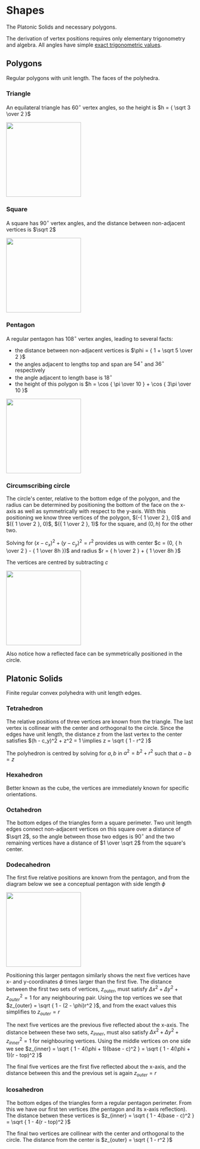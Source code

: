 # Shapes

The Platonic Solids and necessary polygons.

The derivation of vertex positions requires only elementary trigonometry and algebra.
All angles have simple [exact trigonometric values](https://en.wikipedia.org/wiki/Exact_trigonometric_values).

## Polygons

Regular polygons with unit length. The faces of the polyhedra.

### Triangle

An equilateral triangle has $60^\circ$ vertex angles, so the height is $h = { \sqrt 3 \over 2 }$

<img src="https://github.com/justincredible/Demos/assets/3183562/d1da94a8-8314-47f0-81cb-6e5ae63ed4a2" height="200" width="200" >

### Square

A square has $90^\circ$ vertex angles, and the distance between non-adjacent vertices is $\sqrt 2$

<img src="https://github.com/justincredible/Demos/assets/3183562/375048da-4714-43d7-9a2f-d6b0cd5bacbe" height="200" width="200" >

### Pentagon

A regular pentagon has $108^\circ$ vertex angles, leading to several facts:
- the distance between non-adjacent vertices is $\phi = { 1 + \sqrt 5 \over 2 }$
- the angles adjacent to lengths top and span are $54^\circ$ and $36^\circ$ respectively
- the angle adjacent to length base is $18^\circ$
- the height of this polygon is $h = \cos { \pi \over 10 } + \cos { 3\pi \over 10 }$

<img src="https://github.com/justincredible/Demos/assets/3183562/85945636-84f9-492e-84a6-d25b501313a6" height="200" width="200" >

### Circumscribing circle

The circle's center, relative to the bottom edge of the polygon,
and the radius can be determined by positioning the bottom of the face on the x-axis
as well as symmetrically with respect to the y-axis.
With this positioning we know three vertices of the polygon,
$(-{ 1 \over 2 }, 0)$ and $({ 1 \over 2 }, 0)$, $({ 1 \over 2 }, 1)$ for the square, and $(0, h)$ for the other two.

Solving for $(x - c_x)^2 + (y - c_y)^2 = r^2$ provides us with
center $c = (0, { h \over 2 } - { 1 \over 8h })$ and
radius $r = { h \over 2 } + { 1 \over 8h }$

The vertices are centred by subtracting $c$

<img src="https://github.com/justincredible/Demos/assets/3183562/1bed5bcd-f34e-4ece-84be-e254bfde83dd" height="200" width="200" >

Also notice how a reflected face can be symmetrically positioned in the circle.

## Platonic Solids

Finite regular convex polyhedra with unit length edges.

### Tetrahedron

The relative positions of three vertices are known from the triangle.
The last vertex is collinear with the center and orthogonal to the circle.
Since the edges have unit length, the distance $z$
from the last vertex to the center satisfies $(h - c_y)^2 + z^2 = 1 \implies z = \sqrt { 1 - r^2 }$

The polyhedron is centred by solving for $a, b$ in $a^2 = b^2 + r^2$ such that $a - b = z$

### Hexahedron

Better known as the cube, the vertices are immediately known for specific orientations.

### Octahedron

The bottom edges of the triangles form a square perimeter.
Two unit length edges connect non-adjacent vertices on this square over a distance of $\sqrt 2$,
so the angle between those two edges is $90^\circ$
and the two remaining vertices have a distance of $1 \over \sqrt 2$ from the square's center.

### Dodecahedron

The first five relative positions are known from the pentagon,
and from the diagram below we see a conceptual pentagon with side length $\phi$

<img src="https://github.com/justincredible/Demos/assets/3183562/0707ca75-8411-44eb-8480-94ffb8576a9b" height="200" width="200" >

Positioning this larger pentagon similarly shows the next five vertices have x- and y-coordinates $\phi$ times larger than the first five.
The distance between the first two sets of vertices, $z_{outer}$,
must satisfy ${\Delta x}^2 + {\Delta y}^2 + z_{outer}^2 = 1$ for any neighbouring pair.
Using the top vertices we see that $z_{outer} = \sqrt { 1 - (2 - \phi)r^2 }$,
and from the exact values this simplifies to $z_{outer} = r$

The next five vertices are the previous five reflected about the x-axis.
The distance between these two sets, $z_{inner}$,
must also satisfy ${\Delta x}^2 + {\Delta y}^2 + z_{inner}^2 = 1$ for neighbouring vertices.
Using the middle vertices on one side we see $z_{inner} = \sqrt { 1 - 4(\phi + 1)(base - c)^2 }  = \sqrt { 1 - 4(\phi + 1)(r - top)^2 }$

The final five vertices are the first five reflected about the x-axis,
and the distance between this and the previous set is again $z_{outer} = r$

### Icosahedron

The bottom edges of the triangles form a regular pentagon perimeter.
From this we have our first ten vertices (the pentagon and its x-axis reflection).
The distance betwen these vertices is $z_{inner} = \sqrt { 1 - 4(base - c)^2 }  = \sqrt { 1 - 4(r - top)^2 }$

The final two vertices are collinear with the center and orthogonal to the circle.
The distance from the center is $z_{outer} = \sqrt { 1 - r^2 }$
